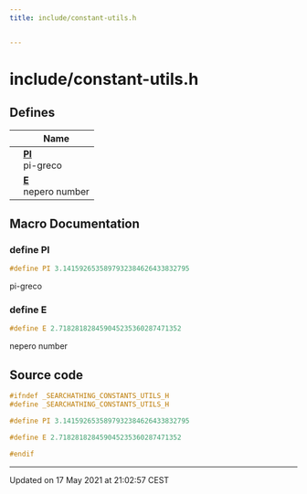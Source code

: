```yaml
---
title: include/constant-utils.h


---
```


# include/constant-utils.h














## Defines

|                | Name           |
| -------------- | -------------- |
|  | **[PI](https://github.com/devel0/iot-utils/tree/main/data/api/Files/constant-utils_8h.md#define-pi)** <br>pi-greco  |
|  | **[E](https://github.com/devel0/iot-utils/tree/main/data/api/Files/constant-utils_8h.md#define-e)** <br>nepero number  |








## Macro Documentation

### define PI

```cpp
#define PI 3.1415926535897932384626433832795
```

pi-greco 




























### define E

```cpp
#define E 2.718281828459045235360287471352
```

nepero number 






























## Source code

```cpp
#ifndef _SEARCHATHING_CONSTANTS_UTILS_H
#define _SEARCHATHING_CONSTANTS_UTILS_H

#define PI 3.1415926535897932384626433832795

#define E 2.718281828459045235360287471352

#endif
```


-------------------------------

Updated on 17 May 2021 at 21:02:57 CEST

